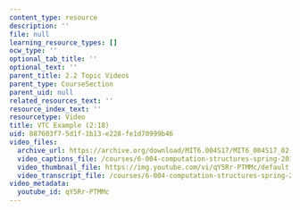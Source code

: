 ```yaml
---
content_type: resource
description: ''
file: null
learning_resource_types: []
ocw_type: ''
optional_tab_title: ''
optional_text: ''
parent_title: 2.2 Topic Videos
parent_type: CourseSection
parent_uid: null
related_resources_text: ''
resource_index_text: ''
resourcetype: Video
title: VTC Example (2:18)
uid: 087603f7-5d1f-1b13-e228-fe1d70999b46
video_files:
  archive_url: https://archive.org/download/MIT6.004S17/MIT6_004S17_02-02-07_300k.mp4
  video_captions_file: /courses/6-004-computation-structures-spring-2017/559502744b82538fa4a167f964384b3c_qY5Rr-PTMMc.vtt
  video_thumbnail_file: https://img.youtube.com/vi/qY5Rr-PTMMc/default.jpg
  video_transcript_file: /courses/6-004-computation-structures-spring-2017/9a2b9b4d7b2c2333a740ba8cf09f2d84_qY5Rr-PTMMc.pdf
video_metadata:
  youtube_id: qY5Rr-PTMMc
---
```

